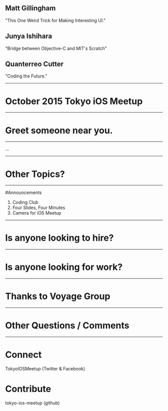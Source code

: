## Matt Gillingham 
"This One Weird Trick for Making Interesting UI."
## Junya Ishihara 
"Bridge between Objective-C and MIT's Scratch"
## Quanterreo Cutter
"Coding the Future."

---

# October 2015 Tokyo iOS Meetup

---

# Greet someone near you.

---

...

---

# Other Topics?

---

#Announcements

1. Coding Club
1. Four Slides, Four Minutes
1. Camera for iOS Meetup

---

# Is anyone looking to hire?

---

# Is anyone looking for work?

---

# Thanks to Voyage Group

---

# Other Questions / Comments

---

# Connect
TokyoIOSMeetup (Twitter & Facebook)


# Contribute
tokyo-ios-meetup (github)
